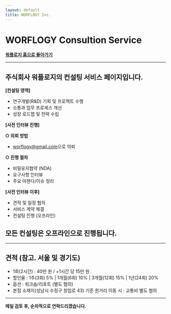 ```yaml
---
layout: default
title: WORFLOGY Inc.
---
```


# WORFLOGY Consultion Service

[**워플로지 홈으로 돌아가기**](https://worflogy.com)

---

## 주식회사 워플로지의 컨설팅 서비스 페이지입니다.

**[컨설팅 영역]**

  - 연구개발(R&D) 기획 및 프로젝트 수행
  - 소통과 업무 프로세스 개선
  - 성장 로드맵 및 전략 수립

**[사전 인터뷰 진행]**

**○ 의뢰 방법**
  - [worflogy@gmail.com](mailto:worflogy@gmail.com)으로 의뢰

**○ 진행 절차**
  - 비밀유지협약 (NDA)
  - 요구사항 인터뷰
  - 주요 아젠다/이슈 정리

**[사전 인터뷰 이후]**

  - 견적 및 일정 협의
  - 서비스 계약 체결
  - 컨설팅 진행 (오프라인)

## 모든 컨설팅은 오프라인으로 진행됩니다.

---

## 견적 (참고. 서울 및 경기도)

  - 1회(2시간) : 40만 원 / +1시간 당 15만 원
  - 할인율 : 1주(3회) 5% | 1개월(6회) 10% | 3개월(12회) 15% | 1년(24회) 20%
  - 옵션 : 워크숍/리포트 (별도 협의)
  - 본점 소재지(성남시 수정구 창업로 43) 기준 원거리 이동 시 : 교통비 별도 협의

---

**메일 검토 후, 순차적으로 연락드리겠습니다.**
